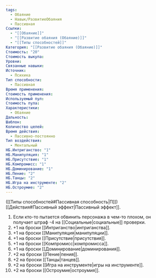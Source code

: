```yaml
---
tags:
  - Обаяние
  - Навык/РазвитиеОбаяния
  - Пассивная
Ссылки:
  - "[[Обаяние]]"
  - "[[Развитие обаяния (Обаяние)]]"
  - "[[Типы способностей]]"
Категория: "[[Развитие обаяния (Обаяние)]]"
Стоимость: "20"
Стоимость выкупа: 
Уровни: 
Связанные навыки: 
Источник:
  - Психика
Тип способности:
  - Пассивная
Время применения: 
Стоимость применения: 
Используемый пул: 
Стоимость пула: 
Характеристики:
  - Обаяние
Дальность: 
Шаблон: 
Количество целей: 
Время действия:
  - Пассивно-постоянно
Тип воздействия:
  - Ментальный
НБ.Интриганство: "1"
НБ.Манипуляция: "1"
НБ.Присутствие: "1"
НБ.Компромисс: "1"
НБ.Доминирование: "1"
НБ.Пение: "2"
НБ.Танцы: "2"
НБ.Игра на инструменте: "2"
НБ.Остроумие: "2"
---
```

([[Типы способностей#Пассивная способность|П]]) [[Действия#Пассивный эффект|Пассивный эффект]]. 

1. Если кто-то пытается обвинить персонажа в чем-то плохом, он получает штраф -4 на [[Социальные|социальные]] проверки.
2. +1 на броски [[Интриганство|интриганства]].
3. +1 на броски [[Манипуляция|манипуляции]]. 
4. +1 на броски [[Присутствие|присутствия]]. 
5. +1 на броски [[Компромисс|компромисса]].
6. +1 на броски [[Доминирование|доминирования]]. 
7. +2 на броски [[Пение|пения]].
8. +2 на броски [[Танцы|танцев]].
9. +2 на броски [[Игра на инструменте|игры на инструменте]].
10. +2 на броски [[Остроумие|остроумия]]. 

